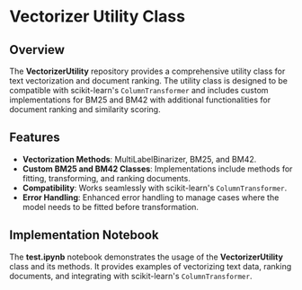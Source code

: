 # **Vectorizer Utility Class**

## **Overview**

The **VectorizerUtility** repository provides a comprehensive utility class for text vectorization and document ranking. The utility class is designed to be compatible with scikit-learn's `ColumnTransformer` and includes custom implementations for BM25 and BM42 with additional functionalities for document ranking and similarity scoring.

## **Features**

- **Vectorization Methods**: MultiLabelBinarizer, BM25, and BM42.
- **Custom BM25 and BM42 Classes**: Implementations include methods for fitting, transforming, and ranking documents.
- **Compatibility**: Works seamlessly with scikit-learn's `ColumnTransformer`.
- **Error Handling**: Enhanced error handling to manage cases where the model needs to be fitted before transformation.


## **Implementation Notebook**
The **test.ipynb** notebook demonstrates the usage of the **VectorizerUtility** class and its methods. It provides examples of vectorizing text data, ranking documents, and integrating with scikit-learn's `ColumnTransformer`.
